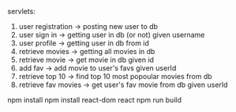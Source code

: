 servlets:

1. user registration -> posting new user to db
2. user sign in -> getting user in db (or not) given username
3. user profile -> getting user in db from id
3. retrieve movies -> getting all movies in db
4. retrieve movie -> get movie in db given id
5. add fav -> add movie to user's favs given userId
6. retrieve top 10 -> find top 10 most popoular movies from db
7. retrieve fav movies -> get user's fav movie from db given userId

npm install
npm install react-dom react
npm run build